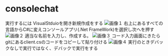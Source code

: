 # consolechat
実行するには
VisualStduioを開き新規作成をする
![画像１](https://github.com/TakayukiTshuji/client-cs/assets/106821792/8d01a2dc-a826-4660-8310-67474bb9a1b5)
右上にあるすべての言語からC#に変えコンソールアプリ(.Net FrameWork)を選択し次へを押す
![画像２](https://github.com/TakayukiTshuji/client-cs/assets/106821792/7b05763c-4743-460d-ac4b-1fccdd78e41d)
適当な名前を入力し、作成する。
![画像３](https://github.com/TakayukiTshuji/client-cs/assets/106821792/a86e812c-cf8b-455f-87c1-cfb3c2439029)
コード入力画面にきたらgitにあるclient.csのコードをコピーして貼り付ける
![画像４](https://github.com/TakayukiTshuji/client-cs/assets/106821792/ea4ab887-e194-4bc9-99eb-d6d21e855bdb)
実行のときデバックなしで実行ではなく、デバックで実行をする


